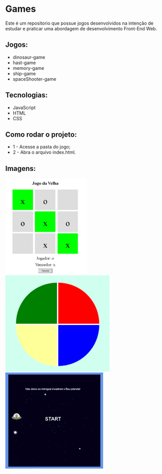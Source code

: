 # Games

Este é um repositorio que possue jogos desenvolvidos na intenção de estudar e praticar uma abordagem de desenvolvimento Front-End Web.

## Jogos:
- dinosaur-game
- hast-game
- memory-game
- ship-game
- spaceShooter-game

## Tecnologias:
- JavaScript
- HTML
- CSS

## Como rodar o projeto:
* 1 - Acesse a pasta do jogo;
* 2 - Abra o arquivo index.html.

## Imagens:
<img src="./uploads/hast-game.PNG" height="300" alt="Screenshot"/>      <img src="./uploads/memory-game.PNG" height="300" alt="Screenshot"/><img src="./uploads/space-shooter-game.PNG" height="300" alt="Screenshot"/>
